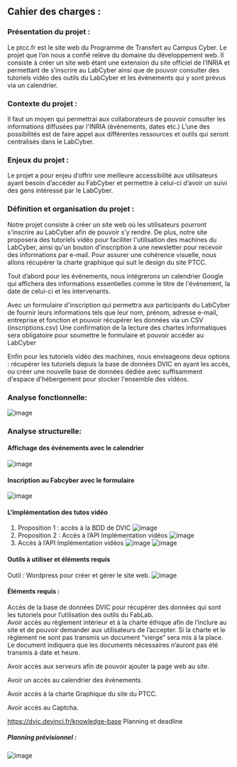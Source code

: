 ## Cahier des charges :

### Présentation du projet :

Le ptcc.fr est le site web du Programme de Transfert au Campus Cyber. Le projet que l’on nous a confié relève du domaine du développement web. Il consiste à créer un site web étant une extension du site officiel de l’INRIA et permettant de s’inscrire au LabCyber ainsi que de pouvoir consulter des tutoriels vidéo des outils du LabCyber et les évènements qui y sont prévus via un calendrier. 

### Contexte du projet :

Il faut un moyen qui permettrai aux collaborateurs de pouvoir consulter les informations diffusées par l'INRIA (évènements, dates etc.) L’une des possibilités est de faire appel aux différentes ressources et outils qui seront centralisés dans le LabCyber.

### Enjeux du projet :

Le projet a pour enjeu d’offrir une meilleure accessibilité aux utilisateurs ayant besoin d’accéder au FabCyber et permettre à celui-ci d’avoir un suivi des gens intéressé par le LabCyber. 

### Définition et organisation du projet :

Notre projet consiste à créer un site web où les utilisateurs pourront s'inscrire au LabCyber afin de pouvoir s’y rendre. De plus, notre site proposera des tutoriels vidéo pour faciliter l'utilisation des machines du LabCyber, ainsi qu'un bouton d'inscription à une newsletter pour recevoir des informations par e-mail. Pour assurer une cohérence visuelle, nous allons récupérer la charte graphique qui suit le design du site PTCC.
 
Tout d’abord pour les événements, nous intégrerons un calendrier Google qui affichera des informations essentielles comme le titre de l'événement, la date de celui-ci et les intervenants.

Avec un formulaire d'inscription qui permettra aux participants du LabCyber de fournir leurs informations tels que leur nom, prénom, adresse e-mail, entreprise et fonction et pouvoir récupérer les données via un CSV (inscriptions.csv)
Une confirmation de la lecture des chartes informatiques sera obligatoire pour soumettre le formulaire et pouvoir accéder au LabCyber

Enfin pour les tutoriels vidéo des machines, nous envisageons deux options : récupérer les tutoriels depuis la base de données DVIC en ayant les accès, ou créer une nouvelle base de données dédiée avec suffisamment d'espace d'hébergement pour stocker l'ensemble des vidéos.

### Analyse fonctionnelle:
![image](https://github.com/noamerey/Projet-dev/assets/95354215/8b8e483b-f32c-4dcf-acde-173aa0eb70e5)
### Analyse structurelle:
#### Affichage des événements avec le calendrier
![image](https://github.com/noamerey/Projet-dev/assets/95354215/f1522b70-f74b-4789-ae1f-816df3986ebb)
#### Inscription au Fabcyber avec le formulaire
![image](https://github.com/noamerey/Projet-dev/assets/95354215/b38d4230-4850-4471-8d0d-095dcf7bb211)
#### L’implémentation des tutos vidéo
1. Proposition 1 : accès à la BDD de DVIC
![image](https://github.com/noamerey/Projet-dev/assets/95354215/e66f4b7d-8b11-4b6d-a15b-f2148856f4aa)
2. Proposition 2 : Accès à l’API	Implémentation vidéos
![image](https://github.com/noamerey/Projet-dev/assets/95354215/1a435872-b4e4-46f0-8d22-49afca05ea68)
3. Accès à l’API	Implémentation vidéos
![image](https://github.com/noamerey/Projet-dev/assets/95354215/c13f0649-f476-4fe5-b4eb-f7f748b657de)
![image](https://github.com/noamerey/Projet-dev/assets/95354215/e5113619-0fe4-487e-8ab1-ee683633d4ed)




#### Outils à utiliser et éléments requis
Outil : Wordpress pour créer et gérer le site web. ![image](https://github.com/noamerey/Projet-dev/assets/95354215/95785aa7-eae7-4b91-a778-7422e0a42a29)


#### Éléments requis : 
Accès de la base de données DVIC pour récupérer des données qui sont les tutoriels pour l’utilisation des outils du FabLab.  
Avoir accès au règlement intérieur et à la charte éthique afin de l’inclure au site et de pouvoir demander aux utilisateurs de l’accepter. Si la charte et le règlement ne sont pas transmis un document “vierge” sera mis à la place. Le document indiquera que les documents nécessaires n’auront pas été transmis à date et heure.

Avoir accès aux serveurs afin de pouvoir ajouter la page web au site.  

Avoir un accès au calendrier des évènements.  

Avoir accès à la charte Graphique du site du PTCC.  

Avoir accès au Captcha.  

https://dvic.devinci.fr/knowledge-base
Planning et deadline
##### Planning prévisionnel :
![image](https://github.com/noamerey/Projet-dev/assets/95354215/7ffed1a7-b556-4dc9-afed-6d64a37a2652)









